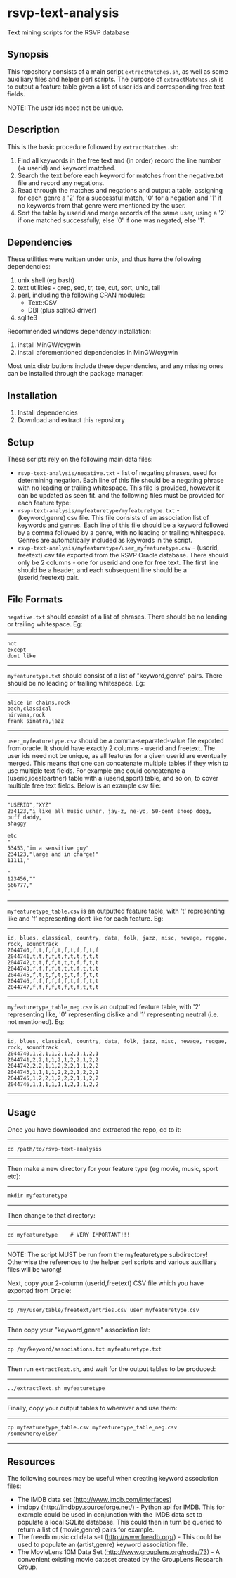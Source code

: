rsvp-text-analysis
==================

Text mining scripts for the RSVP database


Synopsis
--------
This repository consists of a main script `extractMatches.sh`, as well as some auxilliary files and helper perl scripts. The purpose of `extractMatches.sh` is to output a feature table given a list of user ids and corresponding free text fields.

NOTE: The user ids need not be unique.


Description
-----------
This is the basic procedure followed by `extractMatches.sh`:

1. Find all keywords in the free text and (in order) record the line number (=> userid) and keyword matched.
2. Search the text before each keyword for matches from the negative.txt file and record any negations.
3. Read through the matches and negations and output a table, assigning for each genre a '2' for a successful match, '0' for a negation and '1' if no keywords from that genre were mentioned by the user.
4. Sort the table by userid and merge records of the same user, using a '2' if one matched successfully, else '0' if one was negated, else '1'.


Dependencies
-------------
These utilities were written under unix, and thus have the following dependencies:

1. unix shell (eg bash)
2. text utilities - grep, sed, tr, tee, cut, sort, uniq, tail
3. perl, including the following CPAN modules:
    * Text::CSV
    * DBI (plus sqlite3 driver)
4. sqlite3

Recommended windows dependency installation:

1. install MinGW/cygwin
2. install aforementioned dependencies in MinGW/cygwin

Most unix distributions include these dependencies, and any missing ones can be installed through the package manager.


Installation
------------

1. Install dependencies
2. Download and extract this repository


Setup
-----
These scripts rely on the following main data files:

* `rsvp-text-analysis/negative.txt`	- list of negating phrases, used for determining negation. Each line of this file should be a negating phrase with no leading or trailing whitespace. This file is provided, however it can be updated as seen fit.
and the following files must be provided for each feature type:
* `rsvp-text-analysis/myfeaturetype/myfeaturetype.txt`	- (keyword,genre) csv file. This file consists of an association list of keywords and genres. Each line of this file should be a keyword followed by a comma followed by a genre, with no leading or trailing whitespace. Genres are automatically included as keywords in the script.
* `rsvp-text-analysis/myfeaturetype/user_myfeaturetype.csv`	- (userid, freetext) csv file exported from the RSVP Oracle database. There should only be 2 columns - one for userid and one for free text. The first line should be a header, and each subsequent line should be a (userid,freetext) pair.


File Formats
------------
`negative.txt` should consist of a list of phrases. There should be no leading or trailing whitespace. Eg:

----
    not
    except
    dont like
----

`myfeaturetype.txt` should consist of a list of "keyword,genre" pairs. There should be no leading or trailing whitespace. Eg:

----
    alice in chains,rock
    bach,classical
    nirvana,rock
    frank sinatra,jazz
----

`user_myfeaturetype.csv` should be a comma-separated-value file exported from oracle. It should have exactly 2 columns - userid and freetext. The user ids need not be unique, as all features for a given userid are eventually merged. This means that one can concatenate multiple tables if they wish to use multiple text fields. For example one could concatenate a (userid,idealpartner) table with a (userid,sport) table, and so on, to cover multiple free text fields. Below is an example csv file:

----
    "USERID","XYZ"
    234123,"i like all music usher, jay-z, ne-yo, 50-cent snoop dogg,
    puff daddy,
    shaggy
    
    etc
    "
    53453,"im a sensitive guy"
    234123,"large and in charge!"
    11111,"
    
    "
    123456,""
    666777,"
    "
----

`myfeaturetype_table.csv` is an outputted feature table, with 't' representing like and 'f' representing dont like for each feature. Eg:

----
    id, blues, classical, country, data, folk, jazz, misc, newage, reggae, rock, soundtrack
    2044740,f,t,f,f,t,f,t,f,f,t,f
    2044741,t,t,f,f,t,f,t,t,f,t,t
    2044742,t,t,f,f,t,t,t,f,f,t,t
    2044743,f,f,f,f,t,t,t,f,t,t,t
    2044745,f,t,t,f,t,t,t,f,f,t,t
    2044746,f,f,f,f,f,f,t,f,f,t,t
    2044747,f,f,f,f,t,f,t,f,t,t,t
----

`myfeaturetype_table_neg.csv` is an outputted feature table, with '2' representing like, '0' representing dislike and '1' representing neutral (i.e. not mentioned). Eg:

----
    id, blues, classical, country, data, folk, jazz, misc, newage, reggae, rock, soundtrack
    2044740,1,2,1,1,2,1,2,1,1,2,1
    2044741,2,2,1,1,2,1,2,2,1,2,2
    2044742,2,2,1,1,2,2,2,1,1,2,2
    2044743,1,1,1,1,2,2,2,1,2,2,2
    2044745,1,2,2,1,2,2,2,1,1,2,2
    2044746,1,1,1,1,1,1,2,1,1,2,2
----


Usage
-----
Once you have downloaded and extracted the repo, cd to it:

----
    cd /path/to/rsvp-text-analysis
----

Then make a new directory for your feature type (eg movie, music, sport etc):

----
    mkdir myfeaturetype
----

Then change to that directory:

----
    cd myfeaturetype	# VERY IMPORTANT!!!
----

NOTE: The script MUST be run from the myfeaturetype subdirectory! Otherwise the references to the helper perl scripts and various auxilliary files will be wrong!

Next, copy your 2-column (userid,freetext) CSV file which you have exported from Oracle:

----
    cp /my/user/table/freetext/entries.csv user_myfeaturetype.csv
----

Then copy your "keyword,genre" association list:

----
    cp /my/keyword/associations.txt myfeaturetype.txt
----

Then run `extractText.sh`, and wait for the output tables to be produced:

----
    ../extractText.sh myfeaturetype
----

Finally, copy your output tables to wherever and use them:

----
    cp myfeaturetype_table.csv myfeaturetype_table_neg.csv /somewhere/else/
----



Resources
---------
The following sources may be useful when creating keyword association files:

* The IMDB data set (http://www.imdb.com/interfaces)
* imdbpy (http://imdbpy.sourceforge.net/) - Python api for IMDB. This for example could be used in conjunction with the IMDB data set to populate a local SQLite database. This could then in turn be queried to return a list of (movie,genre) pairs for example.
* The freedb music cd data set (http://www.freedb.org/) - This could be used to populate an (artist,genre) keyword association file.
* The MovieLens 10M Data Set (http://www.grouplens.org/node/73) - A convenient existing movie dataset created by the GroupLens Research Group.
